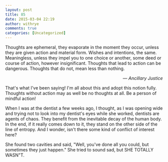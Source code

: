 ```yaml
---
layout: post
title: 85
date: 2015-03-04 22:19
author: withrye
comments: true
categories: [Uncategorized]
---
```

Thoughts are ephemeral, they evaporate in the moment they occur, unless they are given action and material form. Wishes and intentions, the same. Meaningless, unless they impel you to one choice or another, some deed or course of action, however insignificant. Thoughts that lead to action can be dangerous. Thoughts that do not, mean less than nothing.
<p style="margin-top:0px; text-align:right">&mdash; <i>Ancillary Justice</i></p>

That's what I've been saying! I'm all about this and adopt this notion fully. Thoughts without action may as well be no thoughts at all. Be a person of mindful action!

When I was at the dentist a few weeks ago, I thought, as I was opening wide and trying not to look into my dentist's eyes while she worked, dentists are agents of chaos. They benefit from the inevitable decay of the human body. In the end, if it really comes down to it, they stand on the other side of the line of entropy. And I wonder, isn't there some kind of conflict of interest here?

She found two cavities and said, "Well, you've done all you could, but sometimes they just happen." She tried to sound sad, but SHE TOTALLY WASN"T.


